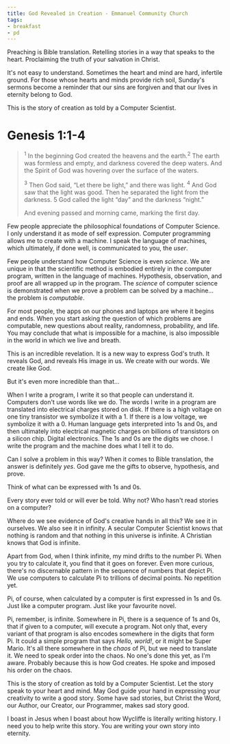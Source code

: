 ```yaml
---
title: God Revealed in Creation - Emmanuel Community Church
tags:
- breakfast
- pd
---
```



Preaching is Bible translation. Retelling stories in a way that speaks to the heart. Proclaiming the truth of your salvation in Christ.

It's not easy to understand. Sometimes the heart and mind are hard, infertile ground. For those whose hearts and minds provide rich soil, Sunday's sermons become a reminder that our sins are forgiven and that our lives in eternity belong to God.

This is the story of creation as told by a Computer Scientist.

# Genesis 1:1-4

> <sup>1</sup> In the beginning God created the heavens and the earth.<sup>2</sup> The earth was formless and empty, and darkness covered the deep waters. And the Spirit of God was hovering over the surface of the waters.
>
> <sup>3</sup> Then God said, “Let there be light,” and there was light. <sup>4</sup> And God saw that the light was good. Then he separated the light from the darkness. 5 God called the light “day” and the darkness “night.”
>
> And evening passed and morning came, marking the first day.


Few people appreciate the philosophical foundations of Computer Science. I only understand it as mode of self expression. Computer programming allows me to create with a machine. I speak the language of machines, which ultimately, if done well, is communicated to you, the _user_.

Few people understand how Computer Science is even _science_. We are unique in that the scientific method is embodied entirely in the computer program, written in the language of machines. Hypothesis, observation, and proof are all wrapped up in the program. The _science_ of computer science is demonstrated when we prove a problem can be solved by a machine... the problem is _computable_.

For most people, the apps on our phones and laptops are where it begins and ends. When you start asking the question of which problems are computable, new questions about reality, randomness, probability, and life. You may conclude that what is impossible for a machine, is also impossible in the world in which we live and breath.

This is an incredible revelation. It is a new way to express God's truth. It reveals God, and reveals His image in us. We create with our words. We create like God.

But it's even more incredible than that...

When I write a program, I write it so that people can understand it. Computers don't use words like we do. The words I write in a program are translated into electrical charges stored on disk. If there is a high voltage on one tiny transistor we symbolize it with a 1. If there is a low voltage, we symbolize it with a 0. Human language gets interpreted into 1s and 0s, and then ultimately into electrical magnetic charges on billions of transistors on a silicon chip. Digital electronics. The 1s and 0s are the digits we chose. I write the program and the machine does what I tell it to do.

Can I solve a problem in this way? When it comes to Bible translation, the answer is definitely _yes_. God gave me the gifts to observe, hypothesis, and prove.


Think of what can be expressed with 1s and 0s.

Every story ever told or will ever be told. Why not? Who hasn't read stories on a computer?

Where do we see evidence of God's creative hands in all this? We see it in ourselves. We also see it in infinity. A secular Computer Scientist knows that nothing is random and that nothing in this universe is infinite. A Christian knows that God is infinite.

Apart from God, when I think infinite, my mind drifts to the number Pi. When you try to calculate it, you find that it goes on forever. Even more curious, there's no discernable pattern in the sequence of numbers that depict Pi. We use computers to calculate Pi to trillions of decimal points. No repetition yet.

Pi, of course, when calculated by a computer is first expressed in 1s and 0s. Just like a computer program. Just like your favourite novel.

Pi, remember, is infinite. Somewhere in Pi, there is a sequence of 1s and 0s, that if given to a computer, will execute a program. Not only that, every variant of that program is also encodes somewhere in the digits that form Pi. It could a simple program that says _Hello, world!_, or it might be Super Mario. It's all there somewhere in the _chaos_ of Pi, but we need to translate it. We need to speak order into the chaos. No one's done this yet, as I'm aware. Probably because this is how God creates. He spoke and imposed his order on the chaos.

This is the story of creation as told by a Computer Scientist. Let the story speak to your heart and mind. May God guide your hand in expressing your creativity to write a good story. Some have sad stories, but Christ the Word, our Author, our Creator, our Programmer, makes sad story good.

I boast in Jesus when I boast about how Wycliffe is literally writing history. I need you to help write this story. You are writing your own story into eternity.







